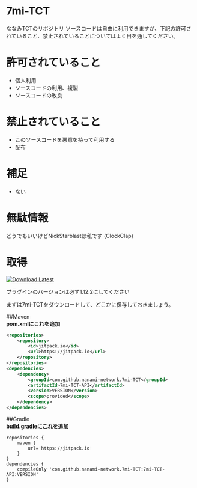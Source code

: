 # 7mi-TCT
ななみTCTのリポジトリ
ソースコードは自由に利用できますが、下記の許可されていること、禁止されていることについてはよく目を通してください。

# 許可されていること
- 個人利用
- ソースコードの利用、複製
- ソースコードの改良

# 禁止されていること
- このソースコードを悪意を持って利用する
- 配布

# 補足
- ない

# 無駄情報
どうでもいいけどNickStarblastは私です (ClockClap)


# 取得
[![Download Latest](https://img.shields.io/badge/Download-v4.2.0-green.svg)](https://github.com/nanami-network/7mi-TCT/releases/download/v4.2.0/7mi-TCT-API-2.2-MC1.12.2.jar)

プラグインのバージョンは必ず1.12.2にしてください

まずは7mi-TCTをダウンロードして、どこかに保存しておきましょう。

##Maven <br>
**pom.xmlにこれを追加**

```xml
<repositories>
    <repository>
        <id>jitpack.io</id>
        <url>https://jitpack.io</url>
    </repository>
</repositories>
<dependencies>
    <dependency>
        <groupId>com.github.nanami-network.7mi-TCT</groupId>
        <artifactId>7mi-TCT-API</artifactId>
        <version>VERSION</version>
        <scope>provided</scope>
    </dependency>
</dependencies>
```

##Gradle <br>
**build.gradleにこれを追加**

```
repositories {
    maven {
        url='https://jitpack.io'
    }
}
dependencies {
    compileOnly 'com.github.nanami-network.7mi-TCT:7mi-TCT-API:VERSION'
}
```
